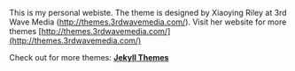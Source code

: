 This is my personal webiste. The theme is designed by Xiaoying Riley at 3rd Wave Media (http://themes.3rdwavemedia.com/). Visit her website for more themes [http://themes.3rdwavemedia.com/](http://themes.3rdwavemedia.com/)

Check out for more themes: [**Jekyll Themes**](http://blog.webjeda.com/jekyll-themes)

